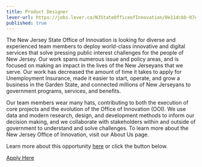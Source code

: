 ```yaml
---
title: Product Designer
lever-url: https://jobs.lever.co/NJStateOfficeofInnovation/0e11dcbb-07ee-40dc-88df-d8507fe62899
published: true
---
```


The New Jersey State Office of Innovation is looking for diverse and experienced team members to deploy world-class innovative and digital services that solve pressing public interest challenges for the people of New Jersey. Our work spans numerous issue and policy areas, and is focused on making an impact in the lives of the New Jerseyans that we serve. Our work has decreased the amount of time it takes to apply for Unemployment Insurance, made it easier to start, operate, and grow a business in the Garden State, and connected millions of New Jerseyans to government programs, services, and benefits.

Our team members wear many hats, contributing to both the execution of core projects and the evolution of the Office of Innovation (OOI). We use data and modern research, design, and development methods to inform our decision making, and we collaborate with stakeholders within and outside of government to understand and solve challenges. To learn more about the New Jersey Office of Innovation, visit our About Us page.

Learn more about this opportunity [here]({{page.lever-url}}) or click the button below.

<a class="usa-button" href="{{page.lever-url}}">Apply Here</a>